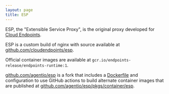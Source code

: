 ```yaml
---
layout: page
title: ESP
---
```

ESP, the "Extensible Service Proxy", is the original proxy developed for [Cloud Endpoints](/cloud-endpoints).

ESP is a custom build of nginx with source available at [github.com/cloudendpoints/esp](https://github.com/cloudendpoints/esp).

Official container images are available at `gcr.io/endpoints-release/endpoints-runtime:1`.

[github.com/agentio/esp](https://github.com/agentio/esp) is a fork that includes a [Dockerfile](https://github.com/agentio/esp/blob/master/Dockerfile) and configuration to use GitHub actions to build alternate container images that are published at [github.com/agentio/esp/pkgs/container/esp](https://github.com/agentio/esp/pkgs/container/esp).
